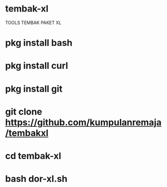 # tembak-xl
TOOLS TEMBAK PAKET XL

# pkg install bash
# pkg install curl
# pkg install git
# git clone https://github.com/kumpulanremaja/tembakxl
# cd tembak-xl
# bash dor-xl.sh
